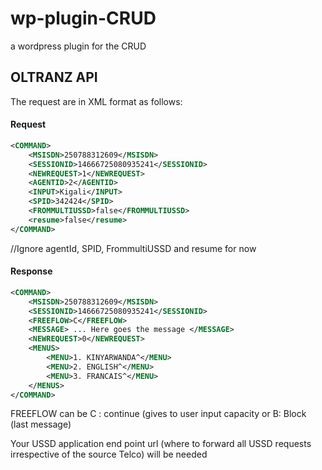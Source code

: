 # wp-plugin-CRUD
a wordpress plugin for the CRUD


## OLTRANZ API
The request are in XML format as follows:

#### Request 
```xml
<COMMAND>    
    <MSISDN>250788312609</MSISDN>
    <SESSIONID>14666725080935241</SESSIONID>
    <NEWREQUEST>1</NEWREQUEST>
    <AGENTID>2</AGENTID>
    <INPUT>Kigali</INPUT>
    <SPID>342424</SPID>
    <FROMMULTIUSSD>false</FROMMULTIUSSD>
    <resume>false</resume>
</COMMAND>
```
//Ignore agentId, SPID, FrommultiUSSD and resume for now 


#### Response
```xml
<COMMAND>
    <MSISDN>250788312609</MSISDN>
    <SESSIONID>14666725080935241</SESSIONID>
    <FREEFLOW>C</FREEFLOW>
    <MESSAGE> ... Here goes the message </MESSAGE>
    <NEWREQUEST>0</NEWREQUEST>
    <MENUS>
        <MENU>1. KINYARWANDA^</MENU>
        <MENU>2. ENGLISH^</MENU>
        <MENU>3. FRANCAIS^</MENU>
    </MENUS>
</COMMAND>
```
FREEFLOW can be C : continue (gives to user input capacity   or B: Block (last message)

Your USSD application end point url (where to forward all USSD requests irrespective of the source Telco) will be needed